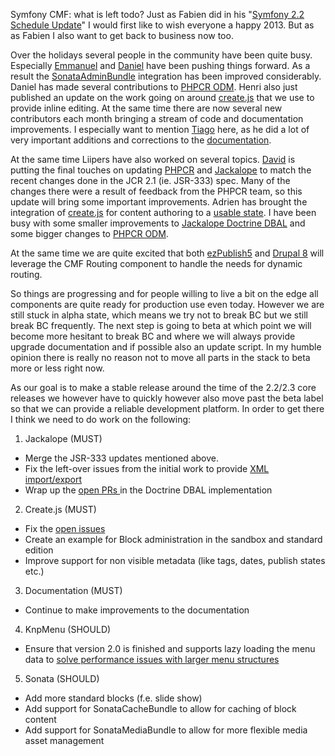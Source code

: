 Symfony CMF: what is left todo?
Just as Fabien did in his "[Symfony 2.2 Schedule Update](http://symfony.com/blog/symfony-2-2-schedule-update)" I
would first like to wish everyone a happy 2013. But as as Fabien I also want to get back to business now too.

Over the holidays several people in the community have been quite busy. Especially [Emmanuel](https://github.com/EmmanuelVella)
and [Daniel](https://github.com/dantleech) have been pushing things forward. As a result the
[SonataAdminBundle](https://github.com/sonata-project/SonataAdminBundle) integration has been improved considerably.
Daniel has made several contributions to [PHPCR ODM](https://github.com/doctrine/phpcr-odm). Henri also just published
an update on the work going on around [create.js](http://bergie.iki.fi/blog/createjs-in-2013/) that we use to
provide inline editing. At the same time there are now several new contributors each month bringing a stream of
code and documentation improvements. I especially want to mention [Tiago](https://github.com/tiagojsag) here, as he
did a lot of very important additions and corrections to the [documentation](http://symfony.com/doc/master/cmf/index.html).

At the same time Liipers have also worked on several topics. [David](https://github.com/dbu) is putting the final
touches on updating [PHPCR](https://github.com/phpcr/phpcr/pull/52) and [Jackalope](https://github.com/jackalope/jackalope/pull/136)
to match the recent changes done in the JCR 2.1 (ie. JSR-333) spec. Many of the changes there were a result of feedback
from the PHPCR team, so this update will bring some important improvements. Adrien has brought the integration
of [create.js](http://createjs.org) for content authoring to a [usable state](https://github.com/symfony-cmf/symfony-cmf-website/pull/9).
I have been busy with some smaller improvements to [Jackalope Doctrine DBAL](https://github.com/jackalope/jackalope-doctrine-dbal)
and some bigger changes to [PHPCR ODM](https://github.com/doctrine/phpcr-odm).

At the same time we are quite excited that both [ezPublish5](https://github.com/ezsystems/ezp-next/blob/master/composer.json#L28)
and [Drupal 8](http://drupal.org/node/1874500) will leverage the CMF Routing component to handle the needs for dynamic routing.

So things are progressing and for people willing to live a bit on the edge all components are quite ready
for production use even today. However we are still stuck in alpha state, which means we try not to break BC but we
still break BC frequently. The next step is going to beta at which point we will become more hesitant to break BC
and where we will always provide upgrade documentation and if possible also an update script. In my humble opinion
there is really no reason not to move all parts in the stack to beta more or less right now.

As our goal is to make a stable release around the time of the 2.2/2.3 core releases we however have to quickly
however also move past the beta label so that we can provide a reliable development platform. In order to get there
I think we need to do work on the following:

1) Jackalope (MUST)
- Merge the JSR-333 updates mentioned above.
- Fix the left-over issues from the initial work to provide [XML import/export](https://github.com/jackalope/jackalope/pull/105)
- Wrap up the [open PRs ](https://github.com/jackalope/jackalope-doctrine-dbal/pulls) in the Doctrine DBAL implementation

2) Create.js (MUST)
- Fix the [open issues](https://github.com/symfony-cmf/symfony-cmf-website/pull/9)
- Create an example for Block administration in the sandbox and standard edition
- Improve support for non visible metadata (like tags, dates, publish states etc.)

3) Documentation (MUST)
- Continue to make improvements to the documentation

4) KnpMenu (SHOULD)
- Ensure that version 2.0 is finished and supports lazy loading the menu data to [solve performance issues with larger menu structures](https://github.com/symfony-cmf/MenuBundle/issues/19)

5) Sonata (SHOULD)
- Add more standard blocks (f.e. slide show)
- Add support for SonataCacheBundle to allow for caching of block content
- Add support for SonataMediaBundle to allow for more flexible media asset management